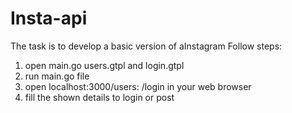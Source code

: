 # Insta-api
The task is to develop a basic version of aInstagram
Follow steps:
1) open main.go users.gtpl and login.gtpl 
2) run main.go file
3) open localhost:3000/users:  /login in your web browser
4) fill the shown details to login or post
